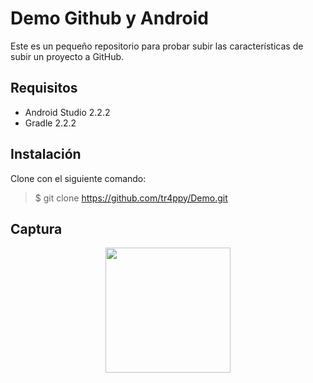 Demo Github y Android
===
Este es un pequeño repositorio para probar subir las características de subir un proyecto a GitHub.

Requisitos
---
* Android Studio 2.2.2
* Gradle 2.2.2

Instalación
---

Clone con el siguiente comando:
> $ git clone https://github.com/tr4ppy/Demo.git

Captura
---

<div align="center">
    <center>
             <img src="/img/captura.jpg" width="200">
    </center>
</div>